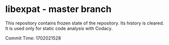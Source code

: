 # libexpat - master branch

This repository contains frozen state of the repository.
Its history is cleared. It is used only for static code
analysis with Codacy.

Commit Time: 1702021528